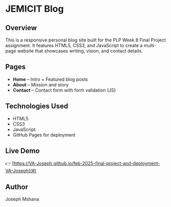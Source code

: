 # JEMICIT Blog

## Overview
This is a responsive personal blog site built for the PLP Week 8 Final Project assignment. It features HTML5, CSS3, and JavaScript to create a multi-page website that showcases writing, vision, and contact details.

## Pages
- **Home** – Intro + Featured blog posts
- **About** – Mission and story
- **Contact** – Contact form with form validation (JS)

## Technologies Used
- HTML5
- CSS3
- JavaScript
- GitHub Pages for deployment

## Live Demo
👉 [https://VA-Joseph.github.io/feb-2025-final-project-and-deployment-VA-Joseph](#)

## Author
Joseph Mshana
